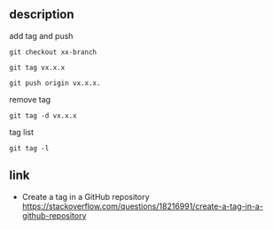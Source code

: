 ## description
add tag and push
```
git checkout xx-branch

git tag vx.x.x

git push origin vx.x.x.
```

remove tag
```
git tag -d vx.x.x
```

tag list
```
git tag -l
```

## link
- Create a tag in a GitHub repository https://stackoverflow.com/questions/18216991/create-a-tag-in-a-github-repository

